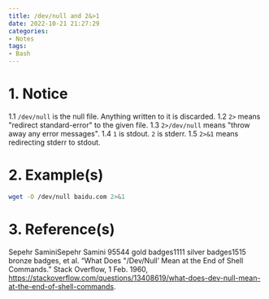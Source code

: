 ```yaml
---
title: /dev/null and 2&>1
date: 2022-10-21 21:27:29
categories: 
- Notes
tags:
- Bash
---
```


# 1. Notice
1.1 `/dev/null` is the null file. Anything written to it is discarded.
1.2 `2>` means "redirect standard-error" to the given file.
1.3 `2>/dev/null` means "throw away any error messages".
1.4 `1` is stdout. `2` is stderr.
1.5 `2>&1` means redirecting stderr to stdout.

<!--more-->

# 2. Example(s)
``` bash
wget -O /dev/null baidu.com 2>&1 
```

# 3. Reference(s)
Sepehr SaminiSepehr Samini 95544 gold badges1111 silver badges1515 bronze badges, et al. “What Does "/Dev/Null’ Mean at the End of Shell Commands.” Stack Overflow, 1 Feb. 1960, https://stackoverflow.com/questions/13408619/what-does-dev-null-mean-at-the-end-of-shell-commands. 